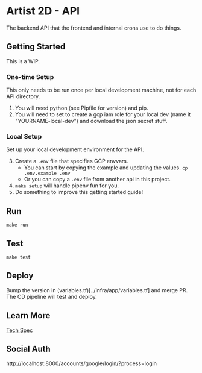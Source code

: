 # Artist 2D - API

The backend API that the frontend and internal crons use to do things.

## Getting Started

This is a WIP.

### One-time Setup

This only needs to be run once per local development machine, not for each API directory.

1. You will need python (see Pipfile for version) and pip.
2. You will need to set to create a gcp iam role for your local dev (name it "YOURNAME-local-dev") and download the json secret stuff.


### Local Setup

Set up your local development environment for the API.


3. Create a `.env` file that specifies GCP envvars.
   - You can start by copying the example and updating the values. `cp .env.example .env`
   - Or you can copy a `.env` file from another api in this project.
4. `make setup` will handle pipenv fun for you.
5. Do something to improve this getting started guide!

## Run

```
make run
```

## Test

```
make test
```

## Deploy

Bump the version in (variables.tf)[../infra/app/variables.tf] and merge PR. The CD pipeline will test and deploy.

## Learn More

[Tech Spec](docs/tech_spec.md)


## Social Auth

http://localhost:8000/accounts/google/login/?process=login
